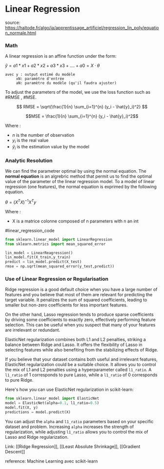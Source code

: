 # Linear Regression


source: https://haltode.fr/algo/ia/apprentissage_artificiel/regression_lin_poly/equation_normale.html


### Math

A linear regression is an affine function under the form:

$\hat{y} = a1*x1 + a2*x2 + a3*x3 + .... + a0 = X \cdot \theta$  

	avec y : output estimé du modèle
		 xN: paramètre d'entrée 
		 aN: paramètre du modèle (qu'il faudra ajuster)
		 

To adjust the parameters of the model, we use the loss function such as #RMSE , #MSE.

$$ RMSE = \sqrt{\frac{1}{n} \sum_{i=1}^{n} (y_i - \hat{y}_i)^2} $$



$$MSE = \frac{1}{n} \sum_{i=1}^{n} (y_i - \hat{y}_i)^2$$


Where :
- $n$ is the number of observation
- $y_i$ is the real value
- $\hat{y}_i$ is the estimation value by the model



### Analytic Resolution

We can find the parametrer optimal by using the normal equation. The **normal equation** is an algrebric method that permit us to find the optimal value of the parameter of the linear regression model. To a model of linear regression (one features), the normal equation is exprimed by the following equation.

$\theta = (X^T X)^{-1} X^T y$ 

Where :
- X is a matrice colonne composed of n parameters with n an int


#linear_regression_code


```python
from sklearn.linear_model import LinearRegression
from sklearn.metrics import mean_squared_error

lin_model = LinearReagression()
lin_model.fit(X_train,y_train)
predict = lin_model.predict(X_test)
rmse = np.sqrt(mean_squared_error(y_test,predict))

```

### Use of Linear Regression or Regularisation

Ridge regression is a good default choice when you have a large number of features and you believe that most of them are relevant for predicting the target variable. It penalizes the sum of squared coefficients, leading to smaller but non-zero coefficients for less important features.

On the other hand, Lasso regression tends to produce sparse coefficients by driving some coefficients to exactly zero, effectively performing feature selection. This can be useful when you suspect that many of your features are irrelevant or redundant.

ElasticNet regularization combines both L1 and L2 penalties, striking a balance between Ridge and Lasso. It offers the flexibility of Lasso in selecting features while also benefiting from the stabilizing effects of Ridge.

If you believe that your dataset contains both useful and irrelevant features, ElasticNet regularization could be a suitable choice. It allows you to control the mix of L1 and L2 penalties using a hyperparameter called `l1_ratio`. A `l1_ratio` of 1 corresponds to pure Lasso, while a `l1_ratio` of 0 corresponds to pure Ridge.

Here's how you can use ElasticNet regularization in scikit-learn:
```python
from sklearn.linear_model import ElasticNet 
model = ElasticNet(alpha=0.1, l1_ratio=0.5)  
model.fit(X, y)
predictions = model.predict(X)
```

You can adjust the `alpha` and `l1_ratio` parameters based on your specific dataset and problem. Increasing `alpha` increases the strength of regularization, while adjusting `l1_ratio` allows you to control the mix of Lasso and Ridge regularization.

Link: [[Ridge Regression]], [[Least Absolute Shrinkage]], [[Gradient Descent]]


reference: Machine Learning avec scikit-learn
